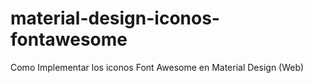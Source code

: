 # material-design-iconos-fontawesome
Como Implementar los iconos Font Awesome en Material Design (Web)
